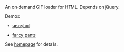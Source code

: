 An on-demand GIF loader for HTML. Depends on jQuery.

Demos:

- [unstyled](http://v4.swapped.cc/tmp/gif-player-plain.html)

- [fancy pants](http://v4.swapped.cc/tmp/gif-player-fancy.html)

See [homepage](http://v4.swapped.cc/gif-player) for details.
